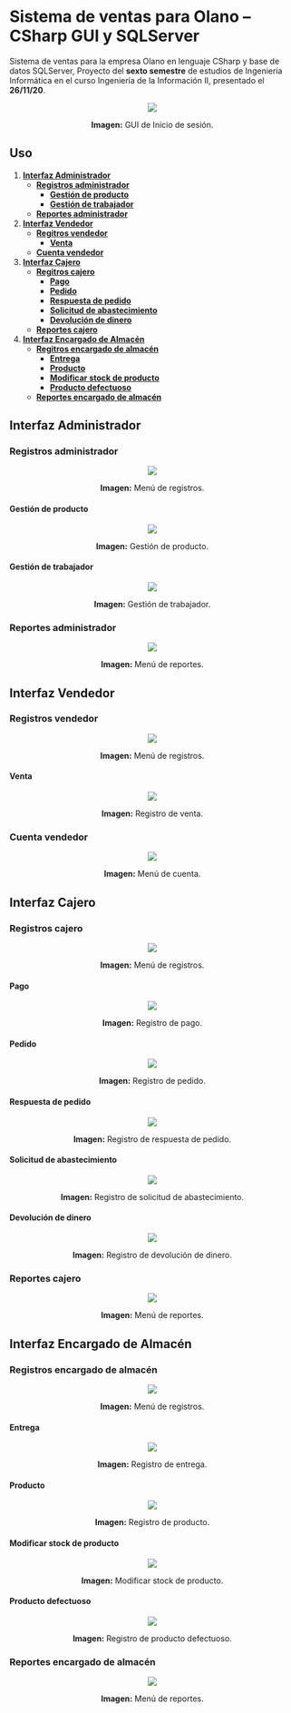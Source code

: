 # Sistema de ventas para Olano – CSharp GUI y SQLServer
Sistema de ventas para la empresa Olano en lenguaje CSharp y base de datos SQLServer, Proyecto del **sexto semestre** de estudios de Ingeniería Informática en el curso Ingeniería de la Información II, presentado el **26/11/20**.

<div align="center">
<img src="media/1-iniciar-sesion.png">
<p><strong>Imagen:</strong> GUI de Inicio de sesión.</p>
</div>

## Uso
1. [**Interfaz Administrador**](#interfaz-administrador)
   - [**Registros administrador**](#registros-administrador)
      - [**Gestión de producto**](#gestión-de-producto)
      - [**Gestión de trabajador**](#gestión-de-trabajador)
   - [**Reportes administrador**](#reportes-administrador)
2. [**Interfaz Vendedor**](#interfaz-vendedor)
   - [**Regitros vendedor**](#registros-vendedor)
      - [**Venta**](#venta)
   - [**Cuenta vendedor**](#cuenta-vendedor)
3. [**Interfaz Cajero**](#interfaz-cajero)
   - [**Regitros cajero**](#registros-cajero)
      - [**Pago**](#pago)
      - [**Pedido**](#pedido)
      - [**Respuesta de pedido**](#respuesta-de-pedido)
      - [**Solicitud de abastecimiento**](#solicitud-de-abastecimiento)
      - [**Devolución de dinero**](#devolución-de-dinero)
   - [**Reportes cajero**](#reportes-cajero)
4. [**Interfaz Encargado de Almacén**](#interfaz-encargado-de-almacén)
   - [**Regitros encargado de almacén**](#registros-encargado-de-almacén)
      - [**Entrega**](#entrega)
      - [**Producto**](#producto)
      - [**Modificar stock de producto**](#modificar-stock-de-producto)
      - [**Producto defectuoso**](#producto-defectuoso)
   - [**Reportes encargado de almacén**](#reportes-encargado-de-almacén)

## Interfaz Administrador

### Registros administrador

<div align="center">
<img src="media/a-2-menu-registrar.png">
<p><strong>Imagen:</strong> Menú de registros.</p>
</div>

#### Gestión de producto

<div align="center">
<img src="media/a-2-r1-gestionar-producto.png">
<p><strong>Imagen:</strong> Gestión de producto.</p>
</div>

#### Gestión de trabajador

<div align="center">
<img src="media/a-2-r2-gestionar-trabajador.png">
<p><strong>Imagen:</strong> Gestión de trabajador.</p>
</div>

### Reportes administrador

<div align="center">
<img src="media/a-2-menu-reportes.png">
<p><strong>Imagen:</strong> Menú de reportes.</p>
</div>

## Interfaz Vendedor

### Registros vendedor

<div align="center">
<img src="media/v-2-menu-registrar.png">
<p><strong>Imagen:</strong> Menú de registros.</p>
</div>

#### Venta

<div align="center">
<img src="media/v-2-r1-registrar-venta.png">
<p><strong>Imagen:</strong> Registro de venta.</p>
</div>

### Cuenta vendedor

<div align="center">
<img src="media/v-2-menu-cuenta.png">
<p><strong>Imagen:</strong> Menú de cuenta.</p>
</div>

## Interfaz Cajero

### Registros cajero

<div align="center">
<img src="media/c-2-menu-registrar.png">
<p><strong>Imagen:</strong> Menú de registros.</p>
</div>

#### Pago

<div align="center">
<img src="media/c-2-r1-registrar-pago.png">
<p><strong>Imagen:</strong> Registro de pago.</p>
</div>

#### Pedido

<div align="center">
<img src="media/c-2-r2-registrar-pedido.png">
<p><strong>Imagen:</strong> Registro de pedido.</p>
</div>

#### Respuesta de pedido

<div align="center">
<img src="media/c-2-r3-registrar-respuesta-de-pedido.png">
<p><strong>Imagen:</strong> Registro de respuesta de pedido.</p>
</div>

#### Solicitud de abastecimiento

<div align="center">
<img src="media/c-2-r4-registrar-solicitud-de-abastecimiento.png">
<p><strong>Imagen:</strong> Registro de solicitud de abastecimiento.</p>
</div>

#### Devolución de dinero

<div align="center">
<img src="media/c-2-r5-registrar-devolucion-de-dinero.png">
<p><strong>Imagen:</strong> Registro de devolución de dinero.</p>
</div>

### Reportes cajero

<div align="center">
<img src="media/c-2-menu-reportes.png">
<p><strong>Imagen:</strong> Menú de reportes.</p>
</div>

## Interfaz Encargado de Almacén

### Registros encargado de almacén

<div align="center">
<img src="media/e-2-menu-registrar.png">
<p><strong>Imagen:</strong> Menú de registros.</p>
</div>

#### Entrega

<div align="center">
<img src="media/e-2-r2-registrar-entrega.png">
<p><strong>Imagen:</strong> Registro de entrega.</p>
</div>

#### Producto

<div align="center">
<img src="media/e-2-r3-registrar-producto.png">
<p><strong>Imagen:</strong> Registro de producto.</p>
</div>

#### Modificar stock de producto

<div align="center">
<img src="media/e-2-r4-modificar-stock-de-producto.png">
<p><strong>Imagen:</strong> Modificar stock de producto.</p>
</div>

#### Producto defectuoso

<div align="center">
<img src="media/e-2-r1-registrar-producto-defectuoso.png">
<p><strong>Imagen:</strong> Registro de producto defectuoso.</p>
</div>

### Reportes encargado de almacén

<div align="center">
<img src="media/e-2-menu-reportes.png">
<p><strong>Imagen:</strong> Menú de reportes.</p>
</div>
